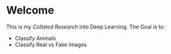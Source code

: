 # Welcome
This is my *Collated Research* into Deep Learning. The Goal is to:
* Classify Animals
* Classify Real vs Fake Images